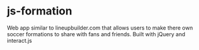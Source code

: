 # js-formation
Web app similar to lineupbuilder.com that allows users to make there own soccer formations to share with fans and friends. Built with jQuery and interact.js
